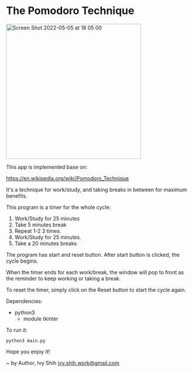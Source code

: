 The Pomodoro Technique
=======================


<img width="369" alt="Screen Shot 2022-05-05 at 18 05 00" src="https://user-images.githubusercontent.com/44271649/167050370-4175a825-d1f9-4f76-a7d6-90a74eb27e99.png">


This app is implemented base on: 

https://en.wikipedia.org/wiki/Pomodoro_Technique

It's a technique for work/study, and taking breaks in between for maximum benefits.

This program is a timer for the whole cycle:
1.  Work/Study for 25 minutes
2.  Take 5 minutes break
3.  Repeat 1-2 3 times.
4.  Work/Study for 25 minutes.
5.  Take a 20 minutes breaks

The program has start and reset button.
After start button is clicked, the cycle begins.

When the timer ends for each work/break, the window will pop to front as the reminder to keep working or taking a break.

To reset the timer, simply click on the Reset button to start the cycle again.

Dependencies:
* python3
  * module tkinter

To run it:
  ````
  python3 main.py
  ````


Hope you enjoy it!

~ by Author, Ivy Shih ivy.shih.work@gmail.com
